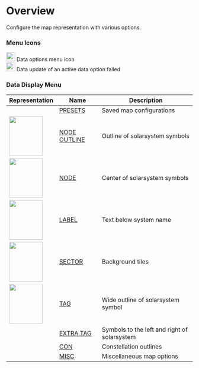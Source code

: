 # Overview
Configure the map representation with various options.
### Menu Icons
<img src="https://raw.githubusercontent.com/Risingson/eedocs/master/docs/images/Node-100_off.png" width="24" height="24" border="0" style="opacity:0.9;"> Data options menu icon<br>
<img src="https://raw.githubusercontent.com/Risingson/eedocs/master/docs/images/NodeRed-100_on.png" width="24" height="24" border="0" style="opacity:0.9;"> Data update of an active data option failed

### Data Display Menu

| Representation| Name | Description |
|--|--|--|
| | [PRESETS](https://eveeye.readthedocs.io/en/latest/data/presets/) | Saved map configurations |
| <img src="https://eveeye.com/img/docs/shape_outline.png" width="90" height="107" border="0" style="">| [NODE OUTLINE](https://eveeyeechoes.readthedocs.io/en/latest/data/node/) | Outline of solarsystem symbols |
| <img src="https://eveeye.com/img/docs/shape_node.png" width="90" height="107" border="0" style="">| [NODE](https://eveeyeechoes.readthedocs.io/en/latest/data/node/) | Center of solarsystem symbols |
| <img src="https://eveeye.com/img/docs/shape_label.png" width="90" height="107" border="0" style="">| [LABEL](https://eveeyeechoes.readthedocs.io/en/latest/data/label/) | Text below system name|
|<img src="https://eveeye.com/img/docs/shape_sector.png" width="90" height="107" border="0" style="">|  [SECTOR](https://eveeyeechoes.readthedocs.io/en/latest/data/sector/) | Background tiles |
| <img src="https://eveeye.com/img/docs/shape_tag.png" width="90" height="107" border="0" style="">| [TAG](https://eveeyeechoes.readthedocs.io/en/latest/data/tag/) | Wide outline of solarsystem symbol |
||  [EXTRA TAG](https://eveeye.readthedocs.io/en/latest/data/tag/) | Symbols to the left and right of solarsystem |
||  [CON](https://eveeye.readthedocs.io/en/latest/data/constellation/) | Constellation outlines |
| | [MISC](https://eveeye.readthedocs.io/en/latest/data/misc/) | Miscellaneous map options |

<!--stackedit_data:
eyJoaXN0b3J5IjpbMTQ1Nzk2MDUxNyw0MjcxODQ0MDMsMTg1ND
U4MzM4MSwxMzQwNDAxOTAxLDE4Nzc2MjA2MTksMzQ4OTExMjI2
XX0=
-->